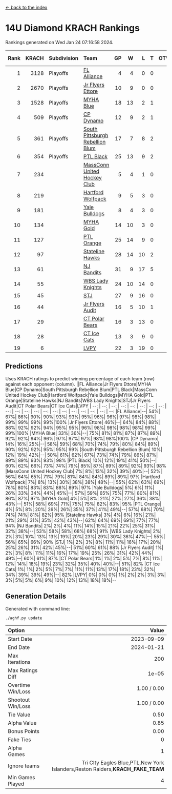 [<- back to the index](readme.md)
# 14U Diamond KRACH Rankings
Rankings generated on Wed Jan 24 07:16:58 2024.

Rank|KRACH|Subdivision|Team|GP|W|L|T|OTW|OTL|SoS|Exp Wins|Win Diff
---:|---:|:---|:---|---:|---:|---:|---:|---:|---:|---:|---:|---:
1|3128|Playoffs|[FL Alliance](https://gamesheetstats.com/seasons/3663/teams/156905/schedule)|4|4|0|0|0|0|102|4.8|-0.0
2|2670|Playoffs|[Jr Flyers Ettore](https://gamesheetstats.com/seasons/3663/teams/140817/schedule)|10|9|0|0|0|1|353|9.9|0.0
3|1528|Playoffs|[MYHA Blue](https://gamesheetstats.com/seasons/3663/teams/140816/schedule)|18|13|2|1|2|0|337|16.4|0.0
4|509|Playoffs|[CP Dynamo](https://gamesheetstats.com/seasons/3663/teams/140823/schedule)|12|9|2|1|0|0|221|10.4|0.0
5|361|Playoffs|[South Pittsburgh Rebellion Blum](https://gamesheetstats.com/seasons/3663/teams/140812/schedule)|17|7|8|2|0|0|900|8.9|0.0
6|354|Playoffs|[PTL Black](https://gamesheetstats.com/seasons/3663/teams/140815/schedule)|25|13|9|2|1|0|699|15.8|-0.0
7|234||[MassConn United Hockey Club](https://gamesheetstats.com/seasons/3663/teams/140810/schedule)|5|4|1|0|0|0|68|4.9|0.0
8|219||[Hartford Wolfpack](https://gamesheetstats.com/seasons/3663/teams/140814/schedule)|9|5|3|0|0|1|309|5.9|0.0
9|181||[Yale Bulldogs](https://gamesheetstats.com/seasons/3663/teams/156906/schedule)|8|4|3|0|1|0|135|5.9|0.0
10|134||[MYHA Gold](https://gamesheetstats.com/seasons/3663/teams/140824/schedule)|14|10|3|0|0|1|63|10.9|0.0
11|127||[PTL Orange](https://gamesheetstats.com/seasons/3663/teams/140821/schedule)|25|14|9|0|1|1|168|15.9|0.0
12|97||[Stateline Hawks](https://gamesheetstats.com/seasons/3663/teams/140813/schedule)|28|14|10|2|1|1|229|16.9|0.0
13|61||[NJ Bandits](https://gamesheetstats.com/seasons/3663/teams/140811/schedule)|31|9|17|5|0|0|402|12.4|0.0
14|55||[WBS Lady Knights](https://gamesheetstats.com/seasons/3663/teams/140825/schedule)|24|10|14|0|0|0|313|10.9|0.0
15|45||[STJ](https://gamesheetstats.com/seasons/3663/teams/140822/schedule)|27|9|16|0|1|1|214|10.9|0.0
16|44||[Jr Flyers Audit](https://gamesheetstats.com/seasons/3663/teams/140819/schedule)|16|5|10|1|0|0|131|6.4|0.0
17|29||[CT Polar Bears](https://gamesheetstats.com/seasons/3663/teams/140818/schedule)|16|3|13|0|0|0|480|3.9|0.0
18|28||[CT Ice Cats](https://gamesheetstats.com/seasons/3663/teams/140826/schedule)|13|3|9|0|0|1|218|3.9|0.0
19|6||[LVPY](https://gamesheetstats.com/seasons/3663/teams/140820/schedule)|22|3|19|0|0|0|61|3.9|0.0

## Predictions
Uses KRACH ratings to predict winning percentage of each team (row) against each opponent (column).
||FL Alliance|Jr Flyers Ettore|MYHA Blue|CP Dynamo|South Pittsburgh Rebellion Blum|PTL Black|MassConn United Hockey Club|Hartford Wolfpack|Yale Bulldogs|MYHA Gold|PTL Orange|Stateline Hawks|NJ Bandits|WBS Lady Knights|STJ|Jr Flyers Audit|CT Polar Bears|CT Ice Cats|LVPY
| --: | --: | --: | --: | --: | --: | --: | --: | --: | --: | --: | --: | --: | --: | --: | --: | --: | --: | --: | --: 
|FL Alliance|--| 54%| 67%| 86%| 90%| 90%| 93%| 93%| 95%| 96%| 96%| 97%| 98%| 98%| 99%| 99%| 99%| 99%|100%
|Jr Flyers Ettore| 46%|--| 64%| 84%| 88%| 88%| 92%| 92%| 94%| 95%| 95%| 96%| 98%| 98%| 98%| 98%| 99%| 99%|100%
|MYHA Blue| 33%| 36%|--| 75%| 81%| 81%| 87%| 87%| 89%| 92%| 92%| 94%| 96%| 97%| 97%| 97%| 98%| 98%|100%
|CP Dynamo| 14%| 16%| 25%|--| 58%| 59%| 68%| 70%| 74%| 79%| 80%| 84%| 89%| 90%| 92%| 92%| 95%| 95%| 99%
|South Pittsburgh Rebellion Blum| 10%| 12%| 19%| 42%|--| 50%| 61%| 62%| 67%| 73%| 74%| 79%| 86%| 87%| 89%| 89%| 93%| 93%| 98%
|PTL Black| 10%| 12%| 19%| 41%| 50%|--| 60%| 62%| 66%| 73%| 74%| 79%| 85%| 87%| 89%| 89%| 92%| 93%| 98%
|MassConn United Hockey Club|  7%|  8%| 13%| 32%| 39%| 40%|--| 52%| 56%| 64%| 65%| 71%| 79%| 81%| 84%| 84%| 89%| 89%| 97%
|Hartford Wolfpack|  7%|  8%| 13%| 30%| 38%| 38%| 48%|--| 55%| 62%| 63%| 69%| 78%| 80%| 83%| 83%| 88%| 89%| 97%
|Yale Bulldogs|  5%|  6%| 11%| 26%| 33%| 34%| 44%| 45%|--| 57%| 59%| 65%| 75%| 77%| 80%| 81%| 86%| 87%| 97%
|MYHA Gold|  4%|  5%|  8%| 21%| 27%| 27%| 36%| 38%| 43%|--| 51%| 58%| 69%| 71%| 75%| 75%| 82%| 83%| 95%
|PTL Orange|  4%|  5%|  8%| 20%| 26%| 26%| 35%| 37%| 41%| 49%|--| 57%| 68%| 70%| 74%| 74%| 81%| 82%| 95%
|Stateline Hawks|  3%|  4%|  6%| 16%| 21%| 21%| 29%| 31%| 35%| 42%| 43%|--| 62%| 64%| 69%| 69%| 77%| 77%| 94%
|NJ Bandits|  2%|  2%|  4%| 11%| 14%| 15%| 21%| 22%| 25%| 31%| 32%| 38%|--| 53%| 58%| 58%| 68%| 68%| 91%
|WBS Lady Knights|  2%|  2%|  3%| 10%| 13%| 13%| 19%| 20%| 23%| 29%| 30%| 36%| 47%|--| 55%| 56%| 65%| 66%| 90%
|STJ|  1%|  2%|  3%|  8%| 11%| 11%| 16%| 17%| 20%| 25%| 26%| 31%| 42%| 45%|--| 51%| 60%| 61%| 88%
|Jr Flyers Audit|  1%|  2%|  3%|  8%| 11%| 11%| 16%| 17%| 19%| 25%| 26%| 31%| 42%| 44%| 49%|--| 60%| 61%| 87%
|CT Polar Bears|  1%|  1%|  2%|  5%|  7%|  8%| 11%| 12%| 14%| 18%| 19%| 23%| 32%| 35%| 40%| 40%|--| 51%| 82%
|CT Ice Cats|  1%|  1%|  2%|  5%|  7%|  7%| 11%| 11%| 13%| 17%| 18%| 23%| 32%| 34%| 39%| 39%| 49%|--| 82%
|LVPY|  0%|  0%|  0%|  1%|  2%|  2%|  3%|  3%|  3%|  5%|  5%|  6%|  9%| 10%| 12%| 13%| 18%| 18%|--

## Generation Details

Generated with command line:
```
./aghf.py update
```

| Option | Value |
| :----- | ----: |
| Start Date | 2023-09-09 |
| End Date | 2024-01-21 |
| Max Iterations | 200 |
| Max Ratings Diff | 1e-05 |
| Overtime Win/Loss | 1.00 / 0.00 |
| Shootout Win/Loss | 1.00 / 0.00 |
| Tie Value | 0.50 |
| Alpha Value | 0.85 |
| Bonus Points | 0.00 |
| Fake Ties | 0 |
| Alpha Games | 1 |
| Ignore teams | Tri CIty Eagles Blue,PTL,New York Islanders,Reston Raiders,__KRACH_FAKE_TEAM__ |
| Min Games Played | 4 |


